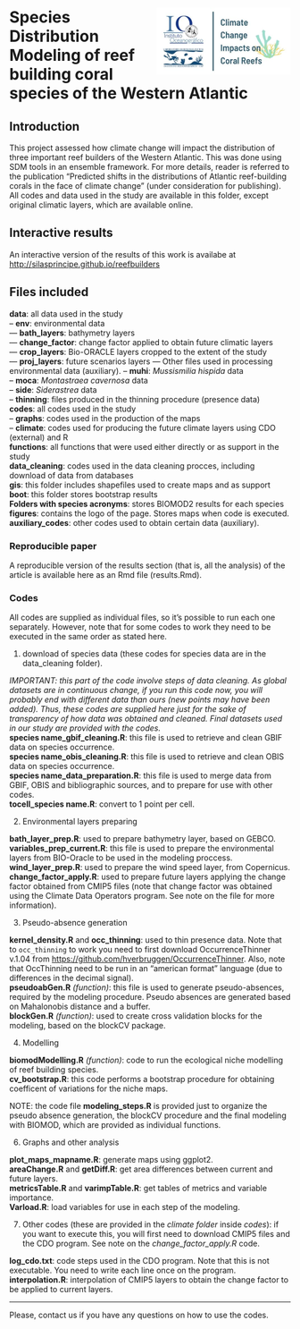 
<!-- README.md is generated from README.Rmd. Please edit that file -->

# <img src="figures/logo.jpg" align="right" width="240" /> Species Distribution Modeling of reef building coral species of the Western Atlantic

## Introduction

This project assessed how climate change will impact the distribution of
three important reef builders of the Western Atlantic. This was done
using SDM tools in an ensemble framework. For more details, reader is
referred to the publication “Predicted shifts in the distributions of
Atlantic reef-building corals in the face of climate change” (under
consideration for publishing). All codes and data used in the study are
available in this folder, except original climatic layers, which are
available online.

## Interactive results

An interactive version of the results of this work is availabe at
<http://silasprincipe.github.io/reefbuilders>

## Files included

**data**: all data used in the study  
– **env**: environmental data  
— **bath\_layers**: bathymetry layers  
— **change\_factor**: change factor applied to obtain future climatic
layers  
— **crop\_layers**: Bio-ORACLE layers cropped to the extent of the
study  
— **proj\_layers**: future scenarios layers — Other files used in
processing environmental data (auxiliary). – **muhi**: *Mussismilia
hispida* data  
– **moca**: *Montastraea cavernosa* data  
– **side**: *Siderastrea* data  
– **thinning**: files produced in the thinning procedure (presence
data)  
**codes**: all codes used in the study  
– **graphs**: codes used in the production of the maps  
– **climate**: codes used for producing the future climate layers using
CDO (external) and R  
**functions**: all functions that were used either directly or as
support in the study  
**data\_cleaning**: codes used in the data cleaning procces, including
download of data from databases  
**gis**: this folder includes shapefiles used to create maps and as
support  
**boot**: this folder stores bootstrap results  
**Folders with species acronyms**: stores BIOMOD2 results for each
species  
**figures**: contains the logo of the page. Stores maps when code is
executed.  
**auxiliary\_codes**: other codes used to obtain certain data
(auxiliary).

### Reproducible paper

A reproducible version of the results section (that is, all the
analysis) of the article is available here as an Rmd file (results.Rmd).

### Codes

All codes are supplied as individual files, so it’s possible to run each
one separately. However, note that for some codes to work they need to
be executed in the same order as stated here.

1.  download of species data (these codes for species data are in the
    data\_cleaning folder).

*IMPORTANT: this part of the code involve steps of data cleaning. As
global datasets are in continuous change, if you run this code now, you
will probably end with different data than ours (new points may have
been added). Thus, these codes are supplied here just for the sake of
transparency of how data was obtained and cleaned. Final datasets used
in our study are provided with the codes.*  
**species name\_gbif\_cleaning.R**: this file is used to retrieve and
clean GBIF data on species occurrence.  
**species name\_obis\_cleaning.R**: this file is used to retrieve and
clean OBIS data on species occurrence.  
**species name\_data\_preparation.R**: this file is used to merge data
from GBIF, OBIS and bibliographic sources, and to prepare for use with
other codes.  
**tocell\_species name.R**: convert to 1 point per cell.

2.  Environmental layers preparing

**bath\_layer\_prep.R**: used to prepare bathymetry layer, based on
GEBCO.  
**variables\_prep\_current.R**: this file is used to prepare the
environmental layers from BIO-Oracle to be used in the modeling
proccess.  
**wind\_layer\_prep.R**: used to prepare the wind speed layer, from
Copernicus.  
**change\_factor\_apply.R**: used to prepare future layers applying the
change factor obtained from CMIP5 files (note that change factor was
obtained using the Climate Data Operators program. See note on the file
for more information).

3.  Pseudo-absence generation

**kernel\_density.R** and **occ\_thinning**: used to thin presence data.
Note that to `occ_thinning` to work you need to first download
OccurrenceThinner v.1.04 from
<https://github.com/hverbruggen/OccurrenceThinner>. Also, note that
OccThinning need to be run in an “american format” language (due to
differences in the decimal signal).  
**pseudoabGen.R** *(function)*: this file is used to generate
pseudo-absences, required by the modeling procedure. Pseudo absences are
generated based on Mahalonobis distance and a buffer.  
**blockGen.R** *(function)*: used to create cross validation blocks for
the modeling, based on the blockCV package.

4.  Modelling

**biomodModelling.R** *(function)*: code to run the ecological niche
modelling of reef building species.  
**cv\_bootstrap.R**: this code performs a bootstrap procedure for
obtaining coefficent of variations for the niche maps.

NOTE: the code file **modeling\_steps.R** is provided just to organize
the pseudo absence generation, the blockCV procedure and the final
modeling with BIOMOD, which are provided as individual functions.

6.  Graphs and other analysis

**plot\_maps\_mapname.R**: generate maps using ggplot2.  
**areaChange.R** and **getDiff.R**: get area differences between current
and future layers.  
**metricsTable.R** and **varimpTable.R**: get tables of metrics and
variable importance.  
**Varload.R**: load variables for use in each step of the modeling.

7.  Other codes (these are provided in the *climate folder* inside
    *codes*): if you want to execute this, you will first need to
    download CMIP5 files and the CDO program. See note on the
    *change\_factor\_apply.R* code.

**log\_cdo.txt**: code steps used in the CDO program. Note that this is
not executable. You need to write each line once on the program.  
**interpolation.R**: interpolation of CMIP5 layers to obtain the change
factor to be applied to current layers.

-----

Please, contact us if you have any questions on how to use the codes.
